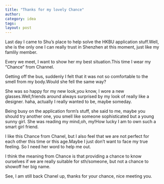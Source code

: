 ```yaml
---
title: "Thanks for my lovely Chance"
author:
category: idea
tags: 
layout: post
---
```

Last day I came to Shu’s place to help solve the HKBU application stuff.Well, she is the only one I can really trust in Shenzhen at this moment, just like my famlily member.

Every we meet, I want to show her my best situation.This time I wear my “Chance” from Channel.

Getting off the bus, suddenly I felt that it was not so comfortable to the smell from my body.Would she fell the same way?

She was so happy for my new look,you know, I wore a new glasses.Well,friends  around always surprised by my look of really like a designer. haha, actually I really wanted to be, maybe someday.

Being busy on the application form’s stuff, she said to me, maybe you should try another one, you smell like someone sophisticated but a young sunny girl. She was reading my mind,oh, my!How lucky I am to own such a smart girl friend. 

I like this Chance from Chanel, but I also feel that we are not perfect for each other this time or this age.Maybe I just don’t want to face my true feeling. So I need her word to help me out.

I think the meaning from Chance is that providing a chance to know ourselves  if we are really suitable for sth/someone, but not a chance to showoff her big name.

See, I am still back Chanel up, thanks for your chance, nice meeting you.

